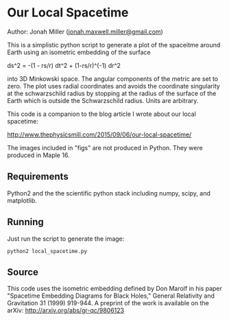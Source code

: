 Our Local Spacetime
===================

Author: Jonah Miller (jonah.maxwell.miller@gmail.com)

This is a simplistic python script to generate a plot of the spaceitme
around Earth using an isometric embedding of the surface

ds^2 = -(1 - rs/r) dt^2 + (1-rs/r)^(-1) dr^2

into 3D Minkowski space. The angular components of the metric are set
to zero. The plot uses radial coordinates and avoids the coordinate
singularity at the schwarzschild radius by stopping at the radius of
the surface of the Earth which is outside the Schwarzschild
radius. Units are arbitrary.

This code is a companion to the blog article I wrote about our local
spacetime:
    
http://www.thephysicsmill.com/2015/09/06/our-local-spacetime/

The images included in "figs" are not produced in Python. They were
produced in Maple 16.

Requirements
------------

Python2 and the the scientific python stack including numpy, scipy,
and matplotlib.

Running
-------

Just run the script to generate the image:

```python2 local_spacetime.py```


Source
------

This code uses the isometric embedding defined by Don Marolf in his
paper "Spacetime Embedding Diagrams for Black Holes," General
Relativity and Gravitation 31 (1999) 919-944. A preprint of the work
is available on the arXiv: http://arxiv.org/abs/gr-qc/9806123


